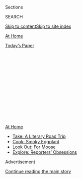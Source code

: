 <div id="app">

<div>

<div>

<div>

<div class="NYTAppHideMasthead css-1q2w90k e1suatyy0">

<div class="section css-ui9rw0 e1suatyy2">

<div class="css-eph4ug er09x8g0">

<div class="css-6n7j50">

</div>

<span class="css-1dv1kvn">Sections</span>

<div class="css-10488qs">

<span class="css-1dv1kvn">SEARCH</span>

</div>

[Skip to content](#site-content)[Skip to site index](#site-index)

</div>

<div id="masthead-section-label" class="css-1wr3we4 eaxe0e00">

[At
Home](https://www.nytimes.com/spotlight/at-home)

</div>

<div class="css-10698na e1huz5gh0">

</div>

</div>

<div id="masthead-bar-one" class="section hasLinks css-15hmgas e1csuq9d3">

<div class="css-uqyvli e1csuq9d0">

</div>

<div class="css-1uqjmks e1csuq9d1">

</div>

<div class="css-9e9ivx">

[](https://myaccount.nytimes.com/auth/login?response_type=cookie&client_id=vi)

</div>

<div class="css-1bvtpon e1csuq9d2">

[Today’s
Paper](https://www.nytimes.com/section/todayspaper)

</div>

</div>

</div>

</div>

<div data-aria-hidden="false">

<div id="site-content" data-role="main">

<div>

<div class="css-1aor85t" style="opacity:0.000000001;z-index:-1;visibility:hidden">

<div class="css-1hqnpie">

<div class="css-epjblv">

<span class="css-17xtcya">[At
Home](/spotlight/at-home)</span><span class="css-x15j1o">|</span><span class="css-fwqvlz">Shed
Your Quarantine Skin (and Hair and Nails),
Safely</span>

</div>

<div class="css-k008qs">

<div class="css-1iwv8en">

<span class="css-18z7m18"></span>

<div>

</div>

</div>

<span class="css-1n6z4y">https://nyti.ms/3fYmgWY</span>

<div class="css-1705lsu">

<div class="css-4xjgmj">

<div class="css-4skfbu" data-role="toolbar" data-aria-label="Social Media Share buttons, Save button, and Comments Panel with current comment count" data-testid="share-tools">

  - 
  - 
  - 
  - 
    
    <div class="css-6n7j50">
    
    </div>

  - 

</div>

</div>

</div>

</div>

</div>

</div>

<div id="NYT_TOP_BANNER_REGION" class="css-13pd83m">

<div>

<div id="maps-athome-menu" class="section interactive-content interactive-size-medium css-1edisqu">

<div class="css-17ih8de interactive-body">

<div class="at-home-nav__innerContainer">

<div class="at-home-nav__title">

[At
Home](https://www.nytimes.com/spotlight/at-home?action=click&pgtype=Article&state=default&region=TOP_BANNER&context=at_home_menu)

</div>

  - [Take: A Literary Road
    Trip](https://www.nytimes.com/2020/07/28/books/time-for-a-literary-road-trip.html?action=click&pgtype=Article&state=default&region=TOP_BANNER&context=at_home_menu)
  - [Cook: Smoky
    Eggplant](https://www.nytimes.com/2020/07/29/magazine/bored-with-your-home-cooking-some-smoky-eggplant-will-fix-that.html?action=click&pgtype=Article&state=default&region=TOP_BANNER&context=at_home_menu)
  - [Look Out: For
    Moose](https://www.nytimes.com/2020/07/27/travel/moose-michigan-isle-royale.html?action=click&pgtype=Article&state=default&region=TOP_BANNER&context=at_home_menu)
  - [Explore: Reporters’
    Obsessions](https://www.nytimes.com/interactive/2020/at-home/even-more-reporters-editors-diaries-lists-recommendations.html?action=click&pgtype=Article&state=default&region=TOP_BANNER&context=at_home_menu)

</div>

</div>

</div>

</div>

</div>

<div id="top-wrapper" class="css-1sy8kpn">

<div id="top-slug" class="css-l9onyx">

Advertisement

</div>

[Continue reading the main
story](#after-top)

<div class="ad top-wrapper" style="text-align:center;height:100%;display:block;min-height:250px">

<div id="top" class="place-ad" data-position="top" data-size-key="top">

</div>

</div>

<div id="after-top">

</div>

</div>

<div>

<div id="sponsor-wrapper" class="css-1hyfx7x">

<div id="sponsor-slug" class="css-19vbshk">

Supported by

</div>

[Continue reading the main
story](#after-sponsor)

<div id="sponsor" class="ad sponsor-wrapper" style="text-align:center;height:100%;display:block">

</div>

<div id="after-sponsor">

</div>

</div>

<div class="css-186x18t">

</div>

<div class="css-1vkm6nb ehdk2mb0">

# Shed Your Quarantine Skin (and Hair and Nails), Safely

</div>

If you venture out for a treatment or trim, you might encounter
plexiglass barriers, tons of cleaning supplies, fewer clients at a time
and higher
prices.

<div class="css-79elbk" data-testid="photoviewer-wrapper">

<div class="css-z3e15g" data-testid="photoviewer-wrapper-hidden">

</div>

<div class="css-1a48zt4 ehw59r15" data-testid="photoviewer-children">

![<span class="css-cnj6d5 e1z0qqy90" itemprop="copyrightHolder"><span class="css-1ly73wi e1tej78p0">Credit...</span><span><span>Rose
Wong</span></span></span>](https://static01.nyt.com/images/2020/07/26/multimedia/26ah-beauty/26ah-beauty-articleLarge.jpg?quality=75&auto=webp&disable=upscale)

</div>

</div>

<div class="css-18e8msd">

<div class="css-vp77d3 epjyd6m0">

<div class="css-1baulvz">

By [<span class="css-1baulvz last-byline" itemprop="name">Katherine
Cusumano</span>](https://www.nytimes.com/by/katherine-cusumano)

</div>

</div>

  - July 25,
    2020

  - 
    
    <div class="css-4xjgmj">
    
    <div class="css-d8bdto" data-role="toolbar" data-aria-label="Social Media Share buttons, Save button, and Comments Panel with current comment count" data-testid="share-tools">
    
      - 
      - 
      - 
      - 
        
        <div class="css-6n7j50">
        
        </div>
    
      - 
    
    </div>
    
    </div>

</div>

</div>

<div class="section meteredContent css-1r7ky0e" name="articleBody" itemprop="articleBody">

<div class="css-1fanzo5 StoryBodyCompanionColumn">

<div class="css-53u6y8">

As areas around the country reopen following months of lockdowns, people
are emerging from their homes with shaggy hair, translucent skin and
claw-like fingernails — and then rushing to make self-care appointments.
“The bathhouse has been booked out every day that we’ve been open,” said
Andrew Nehlig, the owner of Sauna House, in Asheville, N.C., which
reopened last month.

You might be overdue for some general maintenance, or perhaps you need
to undo some
[do-it-yourself](https://www.nytimes.com/2020/04/02/t-magazine/home-hair-care-tips-coronavirus.html)
quarantine beauty treatments that went awry. Or you might want to catch
up with your stylist or technician. “There’s sort of a shrink
relationship,” said Jane Hong, the chief executive of the Manhattan nail
salon and retailer Paintbox. “This is why we’re here on earth, not to
live in isolation but to help one another, support one another and speak
to one another.” Perhaps your look affirms your very sense of self:
Khane Kutzwell, whose Brooklyn barber shop, Camera Ready Kutz,
[primarily](https://www.nytimes.com/2020/03/11/nyregion/nyc-queer-black-barbershops.html)
serves the L.G.B.T.Q. community, noted that hair styling “is a
super-duper big thing” for some of her queer and transgender clients.

Should you decide to venture out, you may be wondering how to stay safer
during a haircut, wax or manicure. “It’s reducing the risk, not
eliminating the risk,” said Wafaa El-Sadr, a professor of epidemiology
and medicine at Columbia University’s Mailman School of Public Health.
“Nobody can tell you it’s safe to do x, y and z. We can make x, y and
z as safe as possible.”

## Check the regulations in your area.

Local safety guidelines, as well as measures adopted by salons and spas,
can help mitigate your chance of contracting or spreading Covid-19. In
some cities, certain services, like facials and facial waxing, are
[unavailable](https://www.governor.ny.gov/sites/governor.ny.gov/files/atoms/files/Personal_Care_Summary_Guidelines.pdf).
Communal facilities — like steam rooms, saunas and baths — might be
[closed](https://www.northjersey.com/story/news/coronavirus/2020/06/12/nj-reopening-plan-spas-tanning-salons-can-reopen-june-22-murphy-says/3175833001/),
or their capacities dramatically reduced. Plexiglass
[barriers](https://www.cdc.gov/coronavirus/2019-ncov/community/organizations/nail-salon-employers.html)
may separate you from the receptionist, people in neighboring chairs and
even your manicurist; ventilation systems may pump filtered air into the
room. The amenities you’re used to — a cup of tea or snacks — may have
disappeared. There will be cleaning supplies everywhere. (“We could kill
pretty much anything that lives,” said Gabrielle Ophals, a co-founder of
the Manhattan spa Haven.) And everyone will be wearing a mask.

</div>

</div>

<div class="css-1fanzo5 StoryBodyCompanionColumn">

<div class="css-53u6y8">

The first thing to ask yourself, according to Celine Gounder, an
infectious disease expert and former assistant health commissioner for
New York City, is whether there’s still widespread community
transmission in your area. If there is, she said, “then I think as with
anything, whether it’s school reopenings or nonessential services — and
to me, this is a nonessential service — those need to be shut down until
you can get your community transmission under control.” Some areas that
forged ahead with reopenings
[are](https://www.nytimes.com/interactive/2020/us/states-reopen-map-coronavirus.html)
pausing or even rolling back those plans; in Los Angeles County,
personal care facilities that began operating again in mid-June are
[now](http://www.ph.lacounty.gov/media/Coronavirus/docs/protocols/Reopening_PersonalCare.pdf)
limited to treating clients outdoors.

## Evaluate the risk to yourself and others.

If a treatment is available to you, reflect on how essential it is, and
how much you’ll be exposing yourself if you receive it. “Step back one
step and think, ‘Do I need to do this or do I want to do it?’” Dr.
El-Sadr said. **** When it comes to assessing the relative risk of
different appointments, she explained, there are two primary variables:
the duration of your treatment and your distance from the person
providing your service. Time can vary widely (think of a polish change
compared with a full Mani-Pedi), and you should try to limit the length
of your appointment, but one thing is constant: It’s nearly impossible
to maintain a six-foot distance. Consider, too, how many other people
will be in the room; a private therapy is inevitably safer than one that
places you in a room with several other people.

The risk also increases for you — and the person providing your service
— if you have to remove your mask or they have to touch your face. So
you should forego lip and eyebrow waxes or threading, facials and
professional makeup artistry. And Shari Lipner, a dermatologist at
Weill-Cornell Medical Center who specializes in nail disorders,
recommends skipping the cuticle trim that usually accompanies a
manicure, since cuticles help seal off the nail beds from
microorganisms.

## Book an appointment.

In the past, you may have dipped out during your lunch break for a
manicure or bikini wax, but, these days, there’s comfort to be found in
planning ahead. Plus, some salons and spas aren’t yet taking walk-in
clients and will turn you away unless they have a stylist, technician or
massage therapist available at that exact moment.

Before the pandemic, Sauna House’s clientele primarily consisted of
walk-ins; now, it operates entirely by appointment. “We created a whole
new business,” Mr. Nehlig said. He reduced the capacity of the bathhouse
from 28 people to eight, established a time limit inside and increased
the time between massage appointments from 15 minutes to 30 minutes.
These measures help maintain social distancing and allow a buffer period
for sanitizing.

</div>

</div>

<div class="css-1fanzo5 StoryBodyCompanionColumn">

<div class="css-53u6y8">

As a result, bookings are both more necessary — and harder to come by.
You can also find out if the facility takes private appointments, or
whether your stylist is making house calls.

</div>

</div>

<div>

</div>

<div class="css-1fanzo5 StoryBodyCompanionColumn">

<div class="css-53u6y8">

## Review the business’s guidelines.

Start by checking the salon’s or spa’s website, which may outline its
rules and regulations. This makes the process safer and more seamless,
and reduces frustration on both ends. Plan for the waiting room to be
closed, and some
[restrooms](https://www.nytimes.com/2020/06/24/style/coronavirus-public-bathrooms.html)
might be restricted to employee use, so think twice about guzzling a
liter of water before you arrive.

If you have questions, reach out by phone or email to clarify the
procedures. Dr. El-Sadr recommends making sure that the shop is
operating at a reduced capacity, with ample space among chairs, and that
everyone is wearing a mask. You may also be asked to complete a health
screening online or over the phone before your visit and to have your
temperature taken upon arrival.

“The most important thing is, if you have any symptoms, don’t go,” Dr.
Gounder said. “Be honest about it.” Some businesses have waived
cancellation fees to encourage you to stay home if you feel the
slightest bit under the weather.

## Bring your own supplies, especially your mask.

Carry hand sanitizer and disinfectant wipes. Some nail salons [might
ask](https://www.glamour.com/story/nail-salon-coronavirus-safety) that
you bring your own tools, if you have them — a practice that Dr. Lipner
also suggests. (Discard or sanitize them after your manicure.) Most of
all, don’t forget your
[mask](https://www.nytimes.com/2020/05/22/at-home/best-face-masks-fashion-coronavirus.html),
and consider bringing an extra in case it gets wet or dirty during the
course of your treatment. If you’re going for a haircut, ensure you have
a well-fitting mask that goes behind your ears, rather than around the
back of your head.

Wearing a mask is, as Dr. Gounder put it, “the No. 1, 2 and 3 most
important thing that a client can be doing” to reduce the risk of
contracting or spreading Covid-19. A [recent, widely cited
report](https://www.cdc.gov/mmwr/volumes/69/wr/mm6928e2.htm) by the
Centers for Disease Control and Prevention underscored this: In
Springfield, Mo., two hair stylists continued coming to work, days after
they began to feel sick. Together, they exposed 139 people to the virus
— none of whom reported symptoms in the two weeks after. Around 98
percent of the clients interviewed by the C.D.C. said they were wearing
a mask during their appointments.

</div>

</div>

<div class="css-1fanzo5 StoryBodyCompanionColumn">

<div class="css-53u6y8">

## Be patient — and tip handsomely.

Stylists, barbers, estheticians and other personal care professionals
are on the front lines of the pandemic. They work face-to-face with —
and, often, within a couple inches of — their clients. “The vast
majority of people working in these industries are women, and many of
them women of color,” Dr. Gounder said. (Her new podcast, “Epidemic,”
recently aired an episode on the effect of the pandemic among beauty
professionals.) “So that definitely contributes to exacerbation of the
disparities we’ve seen in terms of who’s affected by Covid.”

The economic toll of the coronavirus shutdowns has been especially steep
among the small businesses that closed from March into June and July. So
as shops reopen, don’t be surprised to see higher prices, and be
prepared to tip to excess.

As everyone gets accustomed to this new normal, try compassion. (“We’re
nervous, too\!” read the website of one Austin nail salon before
reopening in June.) And if you remain uncomfortable with going out for
the sake of your hair, nails or skin, there are other ways to support
your friends in the beauty industry. Shoot them a Venmo or buy a gift
card for a future appointment — and [trim your own
bangs](https://www.nytimes.com/2020/04/23/style/self-care/quarantine-cut-your-own-bangs-coronavirus.html).

</div>

</div>

</div>

<div>

</div>

<div>

</div>

<div>

</div>

<div>

<div id="bottom-wrapper" class="css-1ede5it">

<div id="bottom-slug" class="css-l9onyx">

Advertisement

</div>

[Continue reading the main
story](#after-bottom)

<div id="bottom" class="ad bottom-wrapper" style="text-align:center;height:100%;display:block;min-height:90px">

</div>

<div id="after-bottom">

</div>

</div>

</div>

</div>

</div>

## Site Index

<div>

</div>

## Site Information Navigation

  - [© <span>2020</span> <span>The New York Times
    Company</span>](https://help.nytimes.com/hc/en-us/articles/115014792127-Copyright-notice)

<!-- end list -->

  - [NYTCo](https://www.nytco.com/)
  - [Contact
    Us](https://help.nytimes.com/hc/en-us/articles/115015385887-Contact-Us)
  - [Work with us](https://www.nytco.com/careers/)
  - [Advertise](https://nytmediakit.com/)
  - [T Brand Studio](http://www.tbrandstudio.com/)
  - [Your Ad
    Choices](https://www.nytimes.com/privacy/cookie-policy#how-do-i-manage-trackers)
  - [Privacy](https://www.nytimes.com/privacy)
  - [Terms of
    Service](https://help.nytimes.com/hc/en-us/articles/115014893428-Terms-of-service)
  - [Terms of
    Sale](https://help.nytimes.com/hc/en-us/articles/115014893968-Terms-of-sale)
  - [Site
    Map](https://spiderbites.nytimes.com)
  - [Help](https://help.nytimes.com/hc/en-us)
  - [Subscriptions](https://www.nytimes.com/subscription?campaignId=37WXW)

</div>

</div>

</div>

</div>
